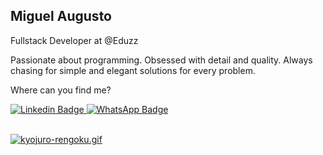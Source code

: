## Miguel Augusto

Fullstack Developer at @Eduzz

Passionate about programming. Obsessed with detail and quality. Always chasing for simple and elegant solutions for every problem.

Where can you find me?

<a href="https://www.linkedin.com/in/miguel-augusto/?locale=en_US" rel="nofollow">
  <img 
    src="https://img.shields.io/badge/LinkedIn-0077B5?style=for-the-badge&logo=linkedin&logoColor=white" 
    alt="Linkedin Badge" 
    style="max-width:100%;"
  />
</a>

<a href="https://api.whatsapp.com/send?phone=5511942580851" rel="nofollow">
  <img 
    src="https://img.shields.io/badge/WhatsApp-25D366?style=for-the-badge&logo=whatsapp&logoColor=white" 
    alt="WhatsApp Badge" 
    style="max-width:100%;"
  />
</a>

<br>
<br>

[![kyojuro-rengoku.gif](https://s6.gifyu.com/images/kyojuro-rengoku.gif)](https://gifyu.com/image/orQN)
